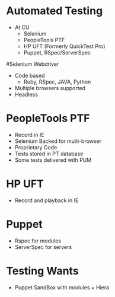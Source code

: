 <!SLIDE subsection>
# Automated Testing
* At CU
  * Selenium
  * PeopleTools PTF 
  * HP UFT (Formerly QuickTest Pro)
  * Puppet, RSpec/ServerSpec

<!SLIDE>
#Selenium Webdriver
* Code based
  * Ruby, RSpec, JAVA, Python
* Multiple browsers supported
* Headless

<!SLIDE>
# PeopleTools PTF
* Record in IE
* Selenium Backed for multi-browser
* Proprietary Code
* Tests stored in PT database
* Some tests delivered with PUM

<!SLIDE>
# HP UFT
* Record and playback in IE

<!SLIDE>
# Puppet
* Rspec for modules
* ServerSpec for servers

<!SLIDE>
# Testing Wants
* Puppet SandBox with modules + Hiera
